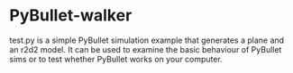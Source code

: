# PyBullet-walker

test.py is a simple PyBullet simulation example that generates a plane and an r2d2 model. It can be used to examine the basic behaviour of PyBullet sims or to test whether PyBullet works on your computer.
